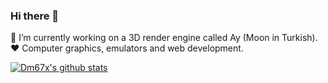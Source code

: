 ### Hi there 👋

🔭 I’m currently working on a 3D render engine called Ay (Moon in Turkish). <br>
❤ Computer graphics, emulators and web development.
  
[![Dm67x's github stats](https://github-readme-stats.vercel.app/api?username=dm67x&count_private=true&show_icons=true&theme=radical)](https://github.com/anuraghazra/github-readme-stats)
